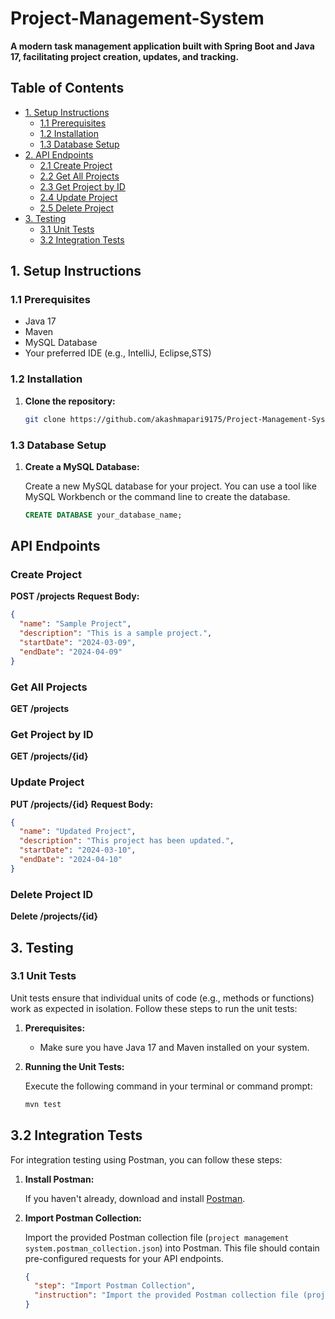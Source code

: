 # Project-Management-System


**A modern task management application built with Spring Boot and Java 17, facilitating project creation, updates, and tracking.**

## Table of Contents

- [1. Setup Instructions](#1-setup-instructions)
  - [1.1 Prerequisites](#11-prerequisites)
  - [1.2 Installation](#12-installation)
  - [1.3 Database Setup](#13-running-the-application)
- [2. API Endpoints](#2-api-endpoints)
  - [2.1 Create Project](#21-create-project)
  - [2.2 Get All Projects](#22-get-all-projects)
  - [2.3 Get Project by ID](#23-get-project-by-id)
  - [2.4 Update Project](#24-update-project)
  - [2.5 Delete Project](#25-delete-project)
- [3. Testing](#3-testing)
  - [3.1 Unit Tests](#31-unit-tests)
  - [3.2 Integration Tests](#32-integration-tests)

## 1. Setup Instructions

### 1.1 Prerequisites

- Java 17
- Maven
- MySQL Database
- Your preferred IDE (e.g., IntelliJ, Eclipse,STS)

### 1.2 Installation

1. **Clone the repository:**

   ```bash
   git clone https://github.com/akashmapari9175/Project-Management-System.git
   ```
### 1.3 Database Setup

1. **Create a MySQL Database:**

   Create a new MySQL database for your project. You can use a tool like MySQL Workbench or the command line to create the database.

   ```sql
   CREATE DATABASE your_database_name;
## API Endpoints

### Create Project

**POST /projects**
**Request Body:**
```json
{
  "name": "Sample Project",
  "description": "This is a sample project.",
  "startDate": "2024-03-09",
  "endDate": "2024-04-09"
}
```
### Get All Projects
**GET /projects**

### Get Project by ID
**GET /projects/{id}**

### Update Project
**PUT /projects/{id}**
**Request Body:**

```json
{
  "name": "Updated Project",
  "description": "This project has been updated.",
  "startDate": "2024-03-10",
  "endDate": "2024-04-10"
}
```
### Delete Project ID
**Delete /projects/{id}**

## 3. Testing

### 3.1 Unit Tests

Unit tests ensure that individual units of code (e.g., methods or functions) work as expected in isolation. Follow these steps to run the unit tests:

1. **Prerequisites:**
   - Make sure you have Java 17 and Maven installed on your system.

2. **Running the Unit Tests:**

   Execute the following command in your terminal or command prompt:

   ```bash
   mvn test

## 3.2 Integration Tests

For integration testing using Postman, you can follow these steps:

1. **Install Postman:**

   If you haven't already, download and install [Postman](https://www.postman.com/).

2. **Import Postman Collection:**

   Import the provided Postman collection file (`project management system.postman_collection.json`) into Postman. This file should contain pre-configured requests for your API endpoints.

   ```json
   {
     "step": "Import Postman Collection",
     "instruction": "Import the provided Postman collection file (project management system.postman_collection.json) into Postman. This file should contain pre-configured requests for your API endpoints."
   }
   ```



